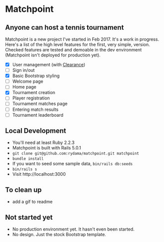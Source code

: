 # Matchpoint

## Anyone can host a tennis tournament

Matchpoint is a new project I've started in Feb 2017. It's a work in progress. Here's a list of
the high level features for the first, very simple, version. Checked features are tested and demoable
in the dev environment (Matchpoint isn't deployed for production yet).

- [x] User management (with [Clearance](https://github.com/thoughtbot/clearance))
- [ ] Sign in/out
- [x] Basic Bootstrap styling
- [ ] Welcome page
- [ ] Home page
- [x] Tournament creation
- [ ] Player registration
- [ ] Tournament matches page
- [ ] Entering match results
- [ ] Tournament leaderboard

## Local Development

- You'll need at least Ruby 2.2.3
- Matchpoint is built with Rails 5.0.1
- `git clone git@github.com:rydama/matchpoint.git matchpoint`
- `bundle install`
-  If you want to seed some sample data, `bin/rails db:seeds`
- `bin/rails s`
- Visit http://localhost:3000

## To clean up

- add a gif to readme

## Not started yet

- No production environment yet. It hasn't even been started.
- No design. Just the stock Bootstrap template.
